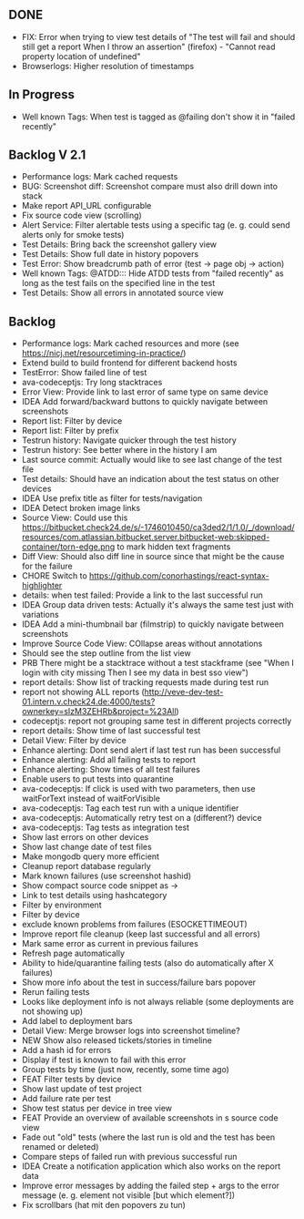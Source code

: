 ## DONE
- FIX: Error when trying to view test details of "The test will fail and should still get a report When I throw an assertion" (firefox) - "Cannot read property location of undefined"
- Browserlogs: Higher resolution of timestamps

## In Progress

- Well known Tags: When test is tagged as @failing don't show it in "failed recently"

## Backlog V 2.1

- Performance logs: Mark cached requests
- BUG: Screenshot diff: Screenshot compare must also drill down into stack
- Make report API_URL configurable
- Fix source code view (scrolling)
- Alert Service: Filter alertable tests using a specific tag (e. g. could send alerts only for smoke tests)
- Test Details: Bring back the screenshot gallery view
- Test Details: Show full date in history popovers
- Test Error: Show breadcrumb path of error (test -> page obj -> action)
- Well known Tags: @ATDD:<storyid>:<lineno>: Hide ATDD tests from "failed recently" as long as the test fails on the specified line in the test
- Test Details: Show all errors in annotated source view

## Backlog

- Performance logs: Mark cached resources and more (see https://nicj.net/resourcetiming-in-practice/)
- Extend build to build frontend for different backend hosts
- TestError: Show failed line of test
- ava-codeceptjs: Try long stacktraces
- Error View: Provide link to last error of same type on same device
- IDEA Add forward/backward buttons to quickly navigate between screenshots
- Report list: Filter by device
- Report list: Filter by prefix
- Testrun history: Navigate quicker through the test history
- Testrun history: See better where in the history I am
- Last source commit: Actually would like to see last change of the test file
- Test details: Should have an indication about the test status on other devices
- IDEA Use prefix title as filter for tests/navigation
- IDEA Detect broken image links
- Source View: Could use this https://bitbucket.check24.de/s/-1746010450/ca3ded2/1/1.0/_/download/resources/com.atlassian.bitbucket.server.bitbucket-web:skipped-container/torn-edge.png to mark hidden text fragments
- Diff View: Should also diff line in source since that might be the cause for the failure
- CHORE Switch to https://github.com/conorhastings/react-syntax-highlighter
- details: when test failed: Provide a link to the last successful run
- IDEA Group data driven tests: Actually it's always the same test just with variations
- IDEA Add a mini-thumbnail bar (filmstrip) to quickly navigate between screenshots
- Improve Source Code View: COllapse areas without annotations
- Should see the step outline from the list view
- PRB There might be a stacktrace without a test stackframe (see "When I login with city missing Then I see my data in best sso view")
- report details: Show list of tracking requests made during test run
- report not showing ALL reports (http://veve-dev-test-01.intern.v.check24.de:4000/tests?ownerkey=sIzM3ZEHRb&project=%23All)
- codeceptjs: report not grouping same test in different projects correctly
- report details: Show time of last successful test
- Detail View: Filter by device
- Enhance alerting: Dont send alert if last test run has been successful
- Enhance alerting: Add all failing tests to report
- Enhance alerting: Show times of all test failures
- Enable users to put tests into quarantine
- ava-codeceptjs: If click is used with two parameters, then use waitForText instead of waitForVisible
- ava-codeceptjs: Tag each test run with a unique identifier
- ava-codeceptjs: Automatically retry test on a (different?) device
- ava-codeceptjs: Tag tests as integration test
- Show last errors on other devices
- Show last change date of test files
- Make mongodb query more efficient
- Cleanup report database regularly
- Mark known failures (use screenshot hashid)
- Show compact source code snippet as <line in test> -> <line in page object>
- Link to test details using hashcategory
- Filter by environment
- Filter by device
- exclude known problems from failures (ESOCKETTIMEOUT)
- Improve report file cleanup (keep last successful and all errors)
- Mark same error as current in previous failures
- Refresh page automatically
- Ability to hide/quarantine failing tests (also do automatically after X failures)
- Show more info about the test in success/failure bars popover
- Rerun failing tests
- Looks like deployment info is not always reliable (some deployments are not showing up)
- Add label to deployment bars
- Detail View: Merge browser logs into screenshot timeline?
- NEW Show also released tickets/stories in timeline
- Add a hash id for errors
- Display if test is known to fail with this error
- Group tests by time (just now, recently, some time ago)
- FEAT Filter tests by device
- Show last update of test project
- Add failure rate per test
- Show test status per device in tree view
- FEAT Provide an overview of available screenshots in s source code view
- Fade out "old" tests (where the last run is old and the test has been renamed or deleted)
- Compare steps of failed run with previous successful run
- IDEA Create a notification application which also works on the report data
- Improve error messages by adding the failed step + args to the error message (e. g. element not visible [but which element?])
- Fix scrollbars (hat mit den popovers zu tun)

